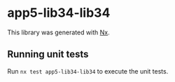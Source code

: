 # app5-lib34-lib34

This library was generated with [Nx](https://nx.dev).

## Running unit tests

Run `nx test app5-lib34-lib34` to execute the unit tests.
